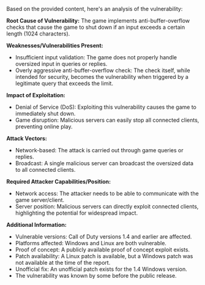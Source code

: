 Based on the provided content, here's an analysis of the vulnerability:

**Root Cause of Vulnerability:**
The game implements anti-buffer-overflow checks that cause the game to shut down if an input exceeds a certain length (1024 characters).

**Weaknesses/Vulnerabilities Present:**
- Insufficient input validation: The game does not properly handle oversized input in queries or replies.
- Overly aggressive anti-buffer-overflow check: The check itself, while intended for security, becomes the vulnerability when triggered by a legitimate query that exceeds the limit.

**Impact of Exploitation:**
- Denial of Service (DoS): Exploiting this vulnerability causes the game to immediately shut down.
- Game disruption: Malicious servers can easily stop all connected clients, preventing online play.

**Attack Vectors:**
- Network-based: The attack is carried out through game queries or replies.
- Broadcast: A single malicious server can broadcast the oversized data to all connected clients.

**Required Attacker Capabilities/Position:**
- Network access: The attacker needs to be able to communicate with the game server/client.
- Server position: Malicious servers can directly exploit connected clients, highlighting the potential for widespread impact.

**Additional Information:**
- Vulnerable versions: Call of Duty versions 1.4 and earlier are affected.
- Platforms affected: Windows and Linux are both vulnerable.
- Proof of concept: A publicly available proof of concept exploit exists.
- Patch availability: A Linux patch is available, but a Windows patch was not available at the time of the report.
- Unofficial fix: An unofficial patch exists for the 1.4 Windows version.
- The vulnerability was known by some before the public release.
